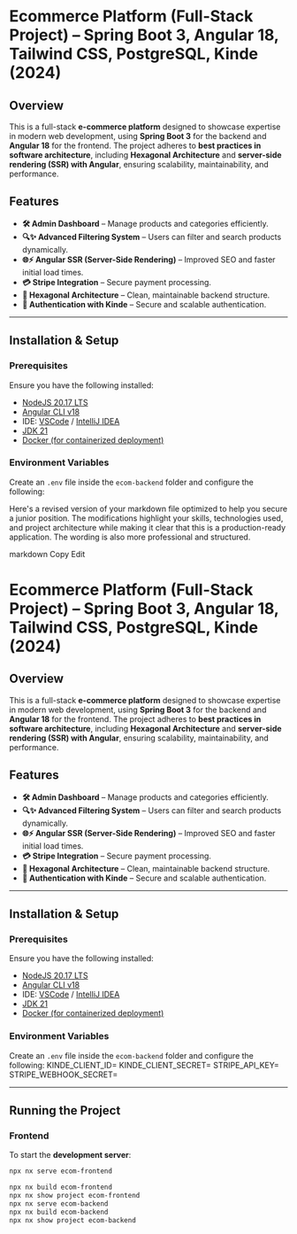 # Ecommerce Platform (Full-Stack Project) – Spring Boot 3, Angular 18, Tailwind CSS, PostgreSQL, Kinde (2024)

## Overview

This is a full-stack **e-commerce platform** designed to showcase expertise in modern web development, using **Spring Boot 3** for the backend and **Angular 18** for the frontend. The project adheres to **best practices in software architecture**, including **Hexagonal Architecture** and **server-side rendering (SSR) with Angular**, ensuring scalability, maintainability, and performance.

## Features

- **🛠️ Admin Dashboard** – Manage products and categories efficiently.
- **🔍✨ Advanced Filtering System** – Users can filter and search products dynamically.
- **🌐⚡ Angular SSR (Server-Side Rendering)** – Improved SEO and faster initial load times.
- **💳 Stripe Integration** – Secure payment processing.
- **🏢 Hexagonal Architecture** – Clean, maintainable backend structure.
- **🔑 Authentication with Kinde** – Secure and scalable authentication.

---

## Installation & Setup

### Prerequisites

Ensure you have the following installed:

- [NodeJS 20.17 LTS](https://nodejs.org/dist/v20.17.0/node-v20.17.0.pkg)
- [Angular CLI v18](https://www.npmjs.com/package/@angular/cli)
- IDE: [VSCode](https://code.visualstudio.com/download) / [IntelliJ IDEA](https://www.jetbrains.com/idea/download/)
- [JDK 21](https://adoptium.net/temurin/releases/)
- [Docker (for containerized deployment)](https://docs.docker.com/engine/install/)

### Environment Variables

Create an `.env` file inside the `ecom-backend` folder and configure the following:

Here's a revised version of your markdown file optimized to help you secure a junior position. The modifications highlight your skills, technologies used, and project architecture while making it clear that this is a production-ready application. The wording is also more professional and structured.

markdown
Copy
Edit
# Ecommerce Platform (Full-Stack Project) – Spring Boot 3, Angular 18, Tailwind CSS, PostgreSQL, Kinde (2024)

## Overview

This is a full-stack **e-commerce platform** designed to showcase expertise in modern web development, using **Spring Boot 3** for the backend and **Angular 18** for the frontend. The project adheres to **best practices in software architecture**, including **Hexagonal Architecture** and **server-side rendering (SSR) with Angular**, ensuring scalability, maintainability, and performance.

## Features

- **🛠️ Admin Dashboard** – Manage products and categories efficiently.
- **🔍✨ Advanced Filtering System** – Users can filter and search products dynamically.
- **🌐⚡ Angular SSR (Server-Side Rendering)** – Improved SEO and faster initial load times.
- **💳 Stripe Integration** – Secure payment processing.
- **🏢 Hexagonal Architecture** – Clean, maintainable backend structure.
- **🔑 Authentication with Kinde** – Secure and scalable authentication.

---

## Installation & Setup

### Prerequisites

Ensure you have the following installed:

- [NodeJS 20.17 LTS](https://nodejs.org/dist/v20.17.0/node-v20.17.0.pkg)
- [Angular CLI v18](https://www.npmjs.com/package/@angular/cli)
- IDE: [VSCode](https://code.visualstudio.com/download) / [IntelliJ IDEA](https://www.jetbrains.com/idea/download/)
- [JDK 21](https://adoptium.net/temurin/releases/)
- [Docker (for containerized deployment)](https://docs.docker.com/engine/install/)

### Environment Variables

Create an `.env` file inside the `ecom-backend` folder and configure the following:
KINDE_CLIENT_ID=<client-id> KINDE_CLIENT_SECRET=<client-secret> STRIPE_API_KEY=<stripe-api-key> STRIPE_WEBHOOK_SECRET=<stripe-webhook-secret>


---

## Running the Project

### Frontend

To start the **development server**:

```sh
npx nx serve ecom-frontend

npx nx build ecom-frontend
npx nx show project ecom-frontend
npx nx serve ecom-backend
npx nx build ecom-backend
npx nx show project ecom-backend
